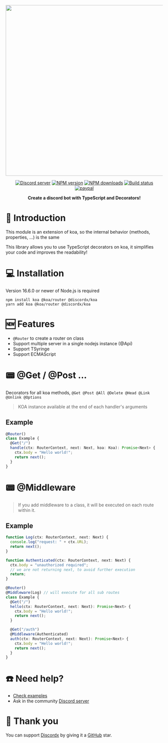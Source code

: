 <div>
  <p align="center">
    <a href="https://discord-ts.js.org" target="_blank" rel="nofollow">
      <img src="https://discord-ts.js.org/discord-ts.svg" width="546" />
    </a>
  </p>
  <p align="center">
    <a href="https://discord-ts.js.org/discord"
      ><img
        src="https://img.shields.io/discord/874802018361950248?color=5865F2&logo=discord&logoColor=white"
        alt="Discord server"
    /></a>
    <a href="https://www.npmjs.com/package/@discordx/koa"
      ><img
        src="https://img.shields.io/npm/v/@discordx/koa.svg?maxAge=3600"
        alt="NPM version"
    /></a>
    <a href="https://www.npmjs.com/package/@discordx/koa"
      ><img
        src="https://img.shields.io/npm/dt/@discordx/koa.svg?maxAge=3600"
        alt="NPM downloads"
    /></a>
    <a href="https://github.com/oceanroleplay/discord.ts/actions"
      ><img
        src="https://github.com/oceanroleplay/discord.ts/workflows/Build/badge.svg"
        alt="Build status"
    /></a>
    <a href="https://www.paypal.me/vijayxmeena"
      ><img
        src="https://img.shields.io/badge/donate-paypal-F96854.svg"
        alt="paypal"
    /></a>
  </p>
  <p align="center">
    <b> Create a discord bot with TypeScript and Decorators! </b>
  </p>
</div>

# 📖 Introduction

This module is an extension of koa, so the internal behavior (methods, properties, ...) is the same

This library allows you to use TypeScript decorators on koa, it simplifies your code and improves the readability!

# 💻 Installation

Version 16.6.0 or newer of Node.js is required

```
npm install koa @koa/router @discordx/koa
yarn add koa @koa/router @discordx/koa
```

# 🆕 Features

- `@Router` to create a router on class
- Support multiple server in a single nodejs instance (@Api)
- Support TSyringe
- Support ECMAScript

# 📟 @Get / @Post ...

Decorators for all koa methods, `@Get @Post @All @Delete @Head @Link @Unlink @Options`

> KOA instance available at the end of each handler's arguments

## Example

```ts
@Router()
class Example {
  @Get("/")
  handle(ctx: RouterContext, next: Next, koa: Koa): Promise<Next> {
    ctx.body = "Hello world!";
    return next();
  }
}
```

# 📟 @Middleware

> If you add middleware to a class, it will be executed on each route within it.

## Example

```ts
function Log(ctx: RouterContext, next: Next) {
  console.log("request: " + ctx.URL);
  return next();
}

function Authenticated(ctx: RouterContext, next: Next) {
  ctx.body = "unauthorized required";
  // we are not returning next, to avoid further execution
  return;
}

@Router()
@Middleware(Log) // will execute for all sub routes
class Example {
  @Get("/")
  hello(ctx: RouterContext, next: Next): Promise<Next> {
    ctx.body = "Hello world!";
    return next();
  }

  @Get("/auth")
  @Middleware(Authenticated)
  auth(ctx: RouterContext, next: Next): Promise<Next> {
    ctx.body = "Hello world!";
    return next();
  }
}
```

# ☎️ Need help?

- [Check examples](https://github.com/oceanroleplay/discord.ts/tree/main/packages/discordx/examples)
- Ask in the community [Discord server](https://discord-ts.js.org/discord)

# 💖 Thank you

You can support [Discordx](https://www.npmjs.com/package/discordx) by giving it a [GitHub](https://github.com/oceanroleplay/discord.ts) star.
